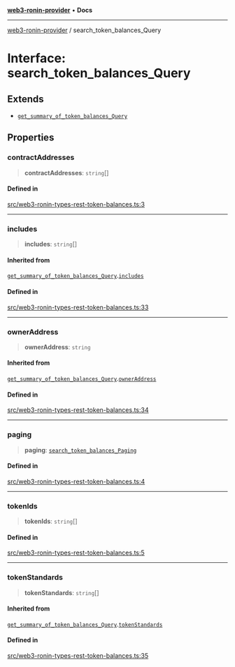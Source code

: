[**web3-ronin-provider**](../README.md) • **Docs**

***

[web3-ronin-provider](../globals.md) / search\_token\_balances\_Query

# Interface: search\_token\_balances\_Query

## Extends

- [`get_summary_of_token_balances_Query`](get_summary_of_token_balances_Query.md)

## Properties

### contractAddresses

> **contractAddresses**: `string`[]

#### Defined in

[src/web3-ronin-types-rest-token-balances.ts:3](https://github.com/chuacw/web3-ronin-provider/blob/7646ce38176c1dab59363eef0869f2efa34d498b/src/web3-ronin-types-rest-token-balances.ts#L3)

***

### includes

> **includes**: `string`[]

#### Inherited from

[`get_summary_of_token_balances_Query`](get_summary_of_token_balances_Query.md).[`includes`](get_summary_of_token_balances_Query.md#includes)

#### Defined in

[src/web3-ronin-types-rest-token-balances.ts:33](https://github.com/chuacw/web3-ronin-provider/blob/7646ce38176c1dab59363eef0869f2efa34d498b/src/web3-ronin-types-rest-token-balances.ts#L33)

***

### ownerAddress

> **ownerAddress**: `string`

#### Inherited from

[`get_summary_of_token_balances_Query`](get_summary_of_token_balances_Query.md).[`ownerAddress`](get_summary_of_token_balances_Query.md#owneraddress)

#### Defined in

[src/web3-ronin-types-rest-token-balances.ts:34](https://github.com/chuacw/web3-ronin-provider/blob/7646ce38176c1dab59363eef0869f2efa34d498b/src/web3-ronin-types-rest-token-balances.ts#L34)

***

### paging

> **paging**: [`search_token_balances_Paging`](search_token_balances_Paging.md)

#### Defined in

[src/web3-ronin-types-rest-token-balances.ts:4](https://github.com/chuacw/web3-ronin-provider/blob/7646ce38176c1dab59363eef0869f2efa34d498b/src/web3-ronin-types-rest-token-balances.ts#L4)

***

### tokenIds

> **tokenIds**: `string`[]

#### Defined in

[src/web3-ronin-types-rest-token-balances.ts:5](https://github.com/chuacw/web3-ronin-provider/blob/7646ce38176c1dab59363eef0869f2efa34d498b/src/web3-ronin-types-rest-token-balances.ts#L5)

***

### tokenStandards

> **tokenStandards**: `string`[]

#### Inherited from

[`get_summary_of_token_balances_Query`](get_summary_of_token_balances_Query.md).[`tokenStandards`](get_summary_of_token_balances_Query.md#tokenstandards)

#### Defined in

[src/web3-ronin-types-rest-token-balances.ts:35](https://github.com/chuacw/web3-ronin-provider/blob/7646ce38176c1dab59363eef0869f2efa34d498b/src/web3-ronin-types-rest-token-balances.ts#L35)
